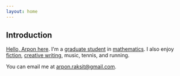 ```yaml
---
layout: home
---
```


## Introduction

[Hello, Arpon here](https://www.youtube.com/watch?v=ouA-U4x17KY). I'm a [graduate student](/academic) in [mathematics](/tag/math). I also enjoy [fiction](/tag/reading), [creative writing](/tag/writing), music, tennis, and running. 

You can email me at  [arpon.raksit@gmail.com](arpon.raksit@gmail.com).





